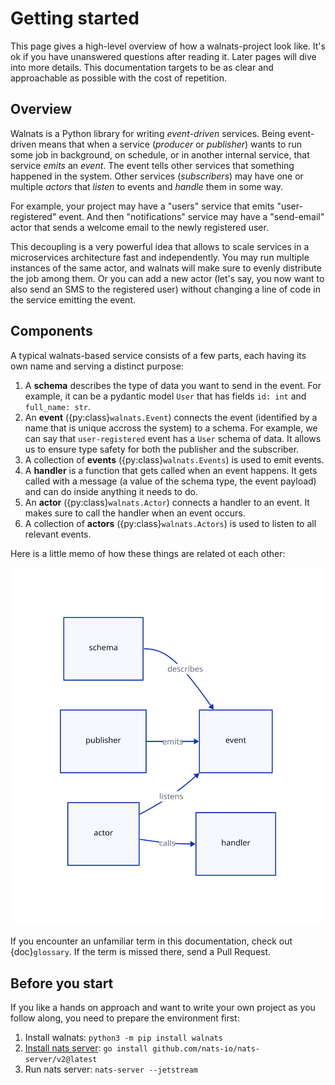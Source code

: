 # Getting started

This page gives a high-level overview of how a walnats-project look like. It's ok if you have unanswered questions after reading it. Later pages will dive into more details. This documentation targets to be as clear and approachable as possible with the cost of repetition.

## Overview

Walnats is a Python library for writing *event-driven* services. Being event-driven means that when a service (*producer* or *publisher*) wants to run some job in background, on schedule, or in another internal service, that service *emits* an *event*. The event tells other services that something happened in the system. Other services (*subscribers*) may have one or multiple *actors* that *listen* to events and *handle* them in some way.

For example, your project may have a "users" service that emits "user-registered" event. And then "notifications" service may have a "send-email" actor that sends a welcome email to the newly registered user.

This decoupling is a very powerful idea that allows to scale services in a microservices architecture fast and independently. You may run multiple instances of the same actor, and walnats will make sure to evenly distribute the job among them. Or you can add a new actor (let's say, you now want to also send an SMS to the registered user) without changing a line of code in the service emitting the event.

## Components

A typical walnats-based service consists of a few parts, each having its own name and serving a distinct purpose:

1. A **schema** describes the type of data you want to send in the event. For example, it can be a pydantic model `User` that has fields `id: int` and `full_name: str`.
1. An **event** ({py:class}`walnats.Event`) connects the event (identified by a name that is unique accross the system) to a schema. For example, we can say that `user-registered` event has a `User` schema of data. It allows us to ensure type safety for both the publisher and the subscriber.
1. A collection of **events** ({py:class}`walnats.Events`) is used to emit events.
1. A **handler** is a function that gets called when an event happens. It gets called with a message (a value of the schema type, the event payload) and can do inside anything it needs to do.
1. An **actor** ({py:class}`walnats.Actor`) connects a handler to an event. It makes sure to call the handler when an event occurs.
1. A collection of **actors** ({py:class}`walnats.Actors`) is used to listen to all relevant events.

Here is a little memo of how these things are related ot each other:

![schema](./schemas/intro1.svg)

If you encounter an unfamiliar term in this documentation, check out {doc}`glossary`. If the term is missed there, send a Pull Request.

## Before you start

If you like a hands on approach and want to write your own project as you follow along, you need to prepare the environment first:

1. Install walnats: `python3 -m pip install walnats`
1. [Install nats server](https://docs.nats.io/running-a-nats-service/introduction/installation): `go install github.com/nats-io/nats-server/v2@latest`
1. Run nats server: `nats-server --jetstream`
